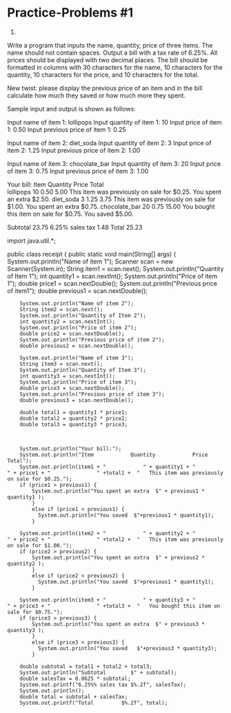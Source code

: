 # Practice-Problems #1
1.
Write a program that inputs the name, quantity, price of three items. The name should not
contain spaces. Output a bill with a tax rate of 6.25%. All prices should be displayed with two
decimal places. The bill should be formatted in columns with 30 characters for the name, 10
characters for the quantity, 10 characters for the price, and 10 characters for the total. 


New twist: please display the previous price of an item and in the bill calculate how much they saved or how much more they spent.

Sample input and output is shown as follows:


Input name of item 1:
lollipops
Input quantity of item 1:
10
Input price of item 1:
0.50
Input previous price of item 1:
0.25

Input name of item 2:
diet_soda
Input quantity of item 2:
3
Input price of item 2:
1.25
Input previous price of item 2:
1.00

Input name of item 3:
chocolate_bar
Input quantity of item 3:
20
Input price of item 3:
0.75
Input previous price of item 3:
1.00

Your bill:
Item 	   Quantity 		Price 		Total	
lollipops    10 		0.50 		5.00	This item was previously on sale for $0.25. You spent an extra $2.50.
diet_soda    3 			1.25 		3.75	This item was previously on sale for $1.00. You spent an extra $0.75.
chocolate_bar 20 		0.75 		15.00	You bought this item on sale for $0.75. You saved $5.00.

Subtotal 23.75
6.25% sales tax 1.48
Total 25.23

import java.util.*;

public class receipt {
    public static void main(String[] args) {
        System.out.println("Name of item 1");
        Scanner scan = new Scanner(System.in);
        String item1 = scan.next();
        System.out.println("Quantity of Item 1");
        int quantity1 = scan.nextInt();
        System.out.println("Price of item 1");
        double price1 = scan.nextDouble();
        System.out.println("Previous price of item1");
        double previous1 = scan.nextDouble();
      
       
        System.out.println("Name of item 2");
        String item2 = scan.next();
        System.out.println("Quantity of Item 2");
        int quantity2 = scan.nextInt();
        System.out.println("Price of item 2");
        double price2 = scan.nextDouble();
        System.out.println("Previous price of item 2");
        double previous2 = scan.nextDouble();
        
        System.out.println("Name of item 3");
        String item3 = scan.next();
        System.out.println("Quantity of Item 3");
        int quantity3 = scan.nextInt();
        System.out.println("Price of item 3");
        double price3 = scan.nextDouble();
        System.out.println("Previous price of item 3");
        double previous3 = scan.nextDouble();
        
        double total1 = quantity1 * price1;
        double total2 = quantity2 * price2;
        double total3 = quantity3 * price3;
        
       
        
        System.out.println("Your bill:");
        System.out.println("Item 			Quantity 			Price 			      Total");
        System.out.println(item1 + " 			" + quantity1 + " 				" + price1 + "			 	 " +total1 +  "   This item was previously on sale for $0.25.");
        if (price1 > previous1) {
            System.out.println("You spent an extra  $" + previous1 * quantity1 );
            }
            else if (price1 < previous1) {
          	  System.out.println("You saved  $"+previous1 * quantity1);
            }
              
        System.out.println(item2 + "			" + quantity2 + "			 	" + price2 + "			 	 " +total2 +  "   This item was previously on sale for $1.00.");
        if (price2 > previous2) {
            System.out.println("You spent an extra  $" + previous2 * quantity2 );
            }
            else if (price2 < previous2) {
          	  System.out.println("You saved  $"+previous1 * quantity1);
            }
              
        System.out.println(item3 + "			" + quantity3 + "			 	" + price3 + "			 	 " +total3 +  "   You bought this item on sale for $0.75.");
        if (price3 > previous3) {
            System.out.println("You spent an extra  $" + previous3 * quantity3 );
            }
            else if (price3 < previous3) {
          	  System.out.println("You saved   $"+previous3 * quantity3);
            }
              
        double subtotal = total1 + total2 + total3;
        System.out.println("Subtotal        $" + subtotal);
        double salesTax = 0.0625 * subtotal;
        System.out.printf("6.25%% sales tax $%.2f", salesTax);
        System.out.println();
        double total = subtotal + salesTax;
        System.out.printf("Total         $%.2f", total);
